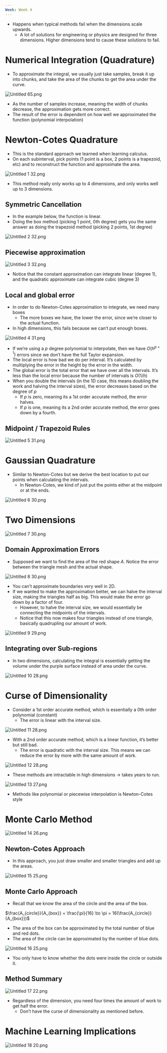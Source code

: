 ```yaml
---
Week: Week 4
---
```

- Happens when typical methods fail when the dimensions scale upwards.
    - A lot of solutions for engineering or physics are designed for three dimensions. Higher dimensions tend to cause these solutions to fail.

# Numerical Integration (Quadrature)

- To approximate the integral, we usually just take samples, break it up into chunks, and take the area of the chunks to get the area under the curve.

![Untitled 65.png](../../attachments/Untitled%2065.png)

- As the number of samples increase, meaning the width of chunks decrease, the approximation gets more correct.
- The result of the error is dependent on how well we approximated the function (polynomial interpolation)

# Newton-Cotes Quadrature

- This is the standard approach we learned when learning calculus.
- On each subinterval, pick points (1 point is a box, 2 points is a trapezoid, etc) and to reconstruct the function and approximate the area.

![Untitled 1 32.png](../../attachments/Untitled%201%2032.png)

- This method really only works up to 4 dimensions, and only works well up to 3 dimensions.

## Symmetric Cancellation

- In the example below, the function is linear.
- Doing the box method (picking 1 point, 0th degree) gets you the same answer as doing the trapezoid method (picking 2 points, 1st degree)

![Untitled 2 32.png](../../attachments/Untitled%202%2032.png)

## Piecewise approximation

![Untitled 3 32.png](../../attachments/Untitled%203%2032.png)

- Notice that the constant approximation can integrate linear (degree 1), and the quadratic approximate can integrate cubic (degree 3)

## Local and global error

- In order to do Newton-Cotes approximation to integrate, we need many boxes
    - The more boxes we have, the lower the error, since we’re closer to the actual function.
- In high dimensions, this fails because we can’t put enough boxes.

![Untitled 4 31.png](../../attachments/Untitled%204%2031.png)

- If we’re using a $p$﻿ degree polynomial to interpolate, then we have $O(h^{p+1})$﻿ errors since we don’t have the full Taylor expansion.
- The local error is how bad we do per interval. It’s calculated by multiplying the error in the height by the error in the width.
- The global error is the total error that we have over all the intervals. It’s less than the local error because the number of intervals is $O(1 / h)$﻿
- When you double the intervals (in the 1D case, this means doubling the work and halving the interval sizes), the error decreases based on the degree of $p$﻿
    - If $p$﻿ is zero, meaning its a 1st order accurate method, the error halves.
    - If $p$﻿ is one, meaning its a 2nd order accurate method, the error goes down by a fourth.

## Midpoint / Trapezoid Rules

![Untitled 5 31.png](../../attachments/Untitled%205%2031.png)

# Gaussian Quadrature

- Similar to Newton-Cotes but we derive the best location to put our points when calculating the intervals.
    - In Newton-Cotes, we kind of just put the points either at the midpoint or at the ends.

![Untitled 6 30.png](../../attachments/Untitled%206%2030.png)

# Two Dimensions

![Untitled 7 30.png](../../attachments/Untitled%207%2030.png)

## Domain Approximation Errors

- Supposed we want to find the area of the red shape $A$﻿. Notice the error between the triangle mesh and the actual shape.

![Untitled 8 30.png](../../attachments/Untitled%208%2030.png)

- You can’t approximate boundaries very well in 2D.
- If we wanted to make the approximation better, we can halve the interval size, making the triangles half as big. This would make the error go down by a factor of four.
    - However, to halve the interval size, we would essentially be connecting the midpoints of the intervals.
    - Notice that this now makes four triangles instead of one triangle, basically quadrupling our amount of work.

![Untitled 9 29.png](../../attachments/Untitled%209%2029.png)

## Integrating over Sub-regions

- In two dimensions, calculating the integral is essentially getting the volume under the purple surface instead of area under the curve.

![Untitled 10 28.png](../../attachments/Untitled%2010%2028.png)

# Curse of Dimensionality

- Consider a 1st order accurate method, which is essentially a 0th order polynomial (constant)
    - The error is linear with the interval size.

![Untitled 11 28.png](../../attachments/Untitled%2011%2028.png)

- With a 2nd order accurate method, which is a linear function, it’s better but still bad.
    - The error is quadratic with the interval size. This means we can reduce the error by more with the same amount of work.

![Untitled 12 28.png](../../attachments/Untitled%2012%2028.png)

- These methods are intractable in high dimensions → takes years to run.

![Untitled 13 27.png](../../attachments/Untitled%2013%2027.png)

- Methods like polynomial or piecewise interpolation is Newton-Cotes style

# Monte Carlo Method

![Untitled 14 26.png](../../attachments/Untitled%2014%2026.png)

## Newton-Cotes Approach

- In this approach, you just draw smaller and smaller triangles and add up the areas.

![Untitled 15 25.png](../../attachments/Untitled%2015%2025.png)

## Monte Carlo Approach

- Recall that we know the area of the circle and the area of the box.

$\frac{A_{circle}}{A_{box}} = \frac{\pi}{16} \to \pi = 16(\frac{A_{circle}}{A_{box}})$

- The area of the box can be approximated by the total number of blue and red dots.
- The area of the circle can be approximated by the number of blue dots.

![Untitled 16 25.png](../../attachments/Untitled%2016%2025.png)

- You only have to know whether the dots were inside the circle or outside it.

## Method Summary

![Untitled 17 22.png](../../attachments/Untitled%2017%2022.png)

- Regardless of the dimension, you need four times the amount of work to get half the error.
    - Don’t have the curse of dimensionality as mentioned before.

# Machine Learning Implications

![Untitled 18 20.png](../../attachments/Untitled%2018%2020.png)